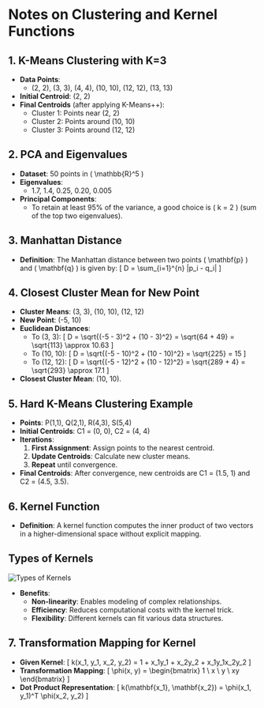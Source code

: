 # Notes on Clustering and Kernel Functions

## 1. K-Means Clustering with K=3
- **Data Points**: 
  - (2, 2), (3, 3), (4, 4), (10, 10), (12, 12), (13, 13)
- **Initial Centroid**: (2, 2)
- **Final Centroids** (after applying K-Means++):
  - Cluster 1: Points near (2, 2)
  - Cluster 2: Points around (10, 10)
  - Cluster 3: Points around (12, 12)

## 2. PCA and Eigenvalues
- **Dataset**: 50 points in \( \mathbb{R}^5 \)
- **Eigenvalues**: 
  - 1.7, 1.4, 0.25, 0.20, 0.005
- **Principal Components**: 
  - To retain at least 95% of the variance, a good choice is \( k = 2 \) (sum of the top two eigenvalues).

## 3. Manhattan Distance
- **Definition**: The Manhattan distance between two points \( \mathbf{p} \) and \( \mathbf{q} \) is given by:
  \[
  D = \sum_{i=1}^{n} |p_i - q_i|
  \]

## 4. Closest Cluster Mean for New Point
- **Cluster Means**: (3, 3), (10, 10), (12, 12)
- **New Point**: (-5, 10)
- **Euclidean Distances**:
  - To (3, 3): 
    \[
    D = \sqrt{(-5 - 3)^2 + (10 - 3)^2} = \sqrt{64 + 49} = \sqrt{113} \approx 10.63
    \]
  - To (10, 10): 
    \[
    D = \sqrt{(-5 - 10)^2 + (10 - 10)^2} = \sqrt{225} = 15
    \]
  - To (12, 12): 
    \[
    D = \sqrt{(-5 - 12)^2 + (10 - 12)^2} = \sqrt{289 + 4} = \sqrt{293} \approx 17.1
    \]
- **Closest Cluster Mean**: (10, 10).

## 5. Hard K-Means Clustering Example
- **Points**: P(1,1), Q(2,1), R(4,3), S(5,4)
- **Initial Centroids**: C1 = (0, 0), C2 = (4, 4)
- **Iterations**:
  1. **First Assignment**: Assign points to the nearest centroid.
  2. **Update Centroids**: Calculate new cluster means.
  3. **Repeat** until convergence.
- **Final Centroids**: After convergence, new centroids are C1 = (1.5, 1) and C2 = (4.5, 3.5).

## 6. Kernel Function
- **Definition**: A kernel function computes the inner product of two vectors in a higher-dimensional space without explicit mapping.
## Types of Kernels

![Types of Kernels](screeb.png)

- **Benefits**:
  - **Non-linearity**: Enables modeling of complex relationships.
  - **Efficiency**: Reduces computational costs with the kernel trick.
  - **Flexibility**: Different kernels can fit various data structures.

## 7. Transformation Mapping for Kernel
- **Given Kernel**: 
  \[
  k(x_1, y_1, x_2, y_2) = 1 + x_1y_1 + x_2y_2 + x_1y_1x_2y_2
  \]
- **Transformation Mapping**:
  \[
  \phi(x, y) = \begin{bmatrix} 1 \\ x \\ y \\ xy \end{bmatrix}
  \]
- **Dot Product Representation**: 
  \[
  k(\mathbf{x_1}, \mathbf{x_2}) = \phi(x_1, y_1)^T \phi(x_2, y_2)
  \]
